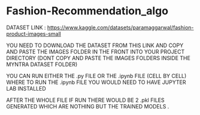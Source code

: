 # Fashion-Recommendation_algo

DATASET LINK : https://www.kaggle.com/datasets/paramaggarwal/fashion-product-images-small


YOU NEED TO DOWNLOAD THE DATASET FROM THIS LINK AND COPY AND PASTE THE IMAGES FOLDER IN THE FRONT INTO YOUR PROJECT DIRECTORY (DONT COPY AND PASTE THE IMAGES FOLDERS INSIDE THE MYNTRA DATASET FOLDER)


YOU CAN RUN EITHER THE .py FILE OR THE .ipynb FILE (CELL BY CELL) WHERE TO RUN THE .ipynb FILE YOU WOULD NEED TO HAVE JUPYTER LAB INSTALLED 


AFTER THE WHOLE FILE IF RUN THERE WOULD BE 2 .pkl FILES GENERATED WHICH ARE NOTHING BUT THE TRAINED MODELS .
 
